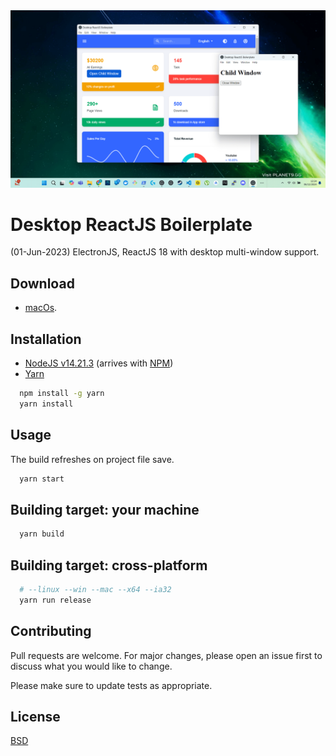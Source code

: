 <img src="https://github.com/kkamara/useful/blob/main/drb.png?raw=true" alt="drb.png" />

# Desktop ReactJS Boilerplate

(01-Jun-2023) ElectronJS, ReactJS 18 with desktop multi-window support.

## Download

* [macOs](https://github.com/kkamara/desktop-reactjs-boilerplate/releases).

## Installation

* [NodeJS v14.21.3](https://nodejs.org/en/blog/release/v14.21.3) (arrives with [NPM](https://www.npmjs.com/))
* [Yarn](https://yarnpkg.com/)

```bash
  npm install -g yarn
  yarn install
```

## Usage

The build refreshes on project file save.

```bash
  yarn start
```

## Building target: your machine

```bash
  yarn build
```

## Building target: cross-platform

```bash
  # --linux --win --mac --x64 --ia32
  yarn run release
```

## Contributing
Pull requests are welcome. For major changes, please open an issue first to discuss what you would like to change.

Please make sure to update tests as appropriate.

## License
[BSD](https://opensource.org/licenses/BSD-3-Clause)
